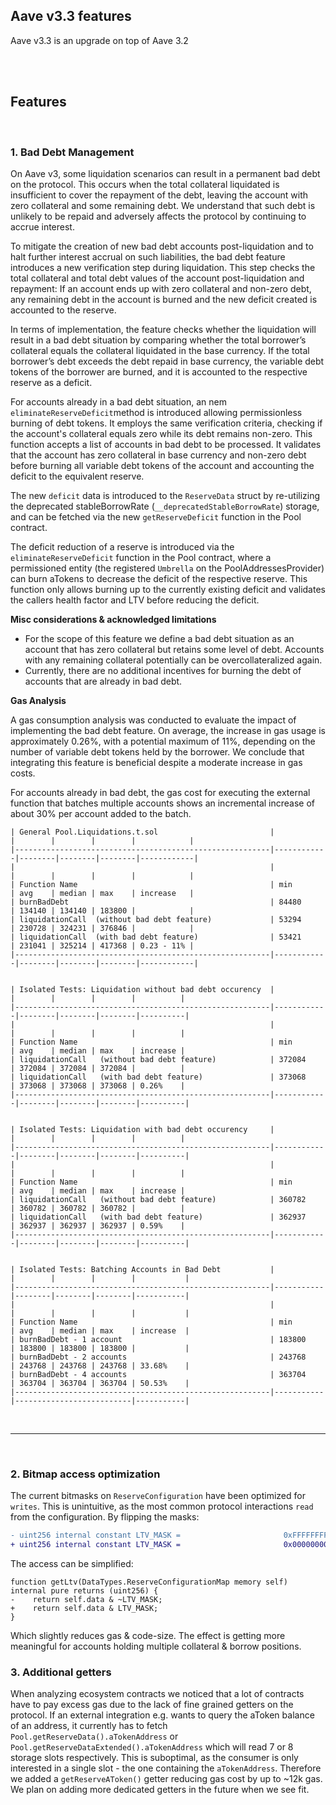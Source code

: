 ## Aave v3.3 features

Aave v3.3 is an upgrade on top of Aave 3.2

<br>
<br>

## Features

<br>

### 1. Bad Debt Management

On Aave v3, some liquidation scenarios can result in a permanent bad debt on the protocol.
This occurs when the total collateral liquidated is insufficient to cover the repayment of the debt, leaving the account with zero collateral and some remaining debt.
We understand that such debt is unlikely to be repaid and adversely affects the protocol by continuing to accrue interest.

To mitigate the creation of new bad debt accounts post-liquidation and to halt further interest accrual on such liabilities, the bad debt feature introduces a new verification step during liquidation.
This step checks the total collateral and total debt values of the account post-liquidation and repayment:
If an account ends up with zero collateral and non-zero debt, any remaining debt in the account is burned and the new deficit created is accounted to the reserve.

In terms of implementation, the feature checks whether the liquidation will result in a bad debt situation by comparing whether the total borrower’s collateral equals the collateral liquidated in the base currency.
If the total borrower’s debt exceeds the debt repaid in base currency, the variable debt tokens of the borrower are burned, and it is accounted to the respective reserve as a deficit.

For accounts already in a bad debt situation, an nem `eliminateReserveDeficit`method is introduced allowing permissionless burning of debt tokens.
It employs the same verification criteria, checking if the account's collateral equals zero while its debt remains non-zero.
This function accepts a list of accounts in bad debt to be processed. It validates that the account has zero collateral in base currency and non-zero debt before burning all variable debt tokens of the account and accounting the deficit to the equivalent reserve.

The new `deficit` data is introduced to the `ReserveData` struct by re-utilizing the deprecated stableBorrowRate (`__deprecatedStableBorrowRate`) storage, and can be fetched via the new `getReserveDeficit` function in the Pool contract.

The deficit reduction of a reserve is introduced via the `eliminateReserveDeficit` function in the Pool contract, where a permissioned entity (the registered `Umbrella` on the PoolAddressesProvider) can burn aTokens to decrease the deficit of the respective reserve.
This function only allows burning up to the currently existing deficit and validates the callers health factor and LTV before reducing the deficit.

**Misc considerations & acknowledged limitations**

- For the scope of this feature we define a bad debt situation as an account that has zero collateral but retains some level of debt. Accounts with any remaining collateral potentially can be overcollateralized again.
- Currently, there are no additional incentives for burning the debt of accounts that are already in bad debt.

**Gas Analysis**

A gas consumption analysis was conducted to evaluate the impact of implementing the bad debt feature. On average, the increase in gas usage is approximately 0.26%, with a potential maximum of 11%, depending on the number of variable debt tokens held by the borrower. We conclude that integrating this feature is beneficial despite a moderate increase in gas costs.

For accounts already in bad debt, the gas cost for executing the external function that batches multiple accounts shows an incremental increase of about 30% per account added to the batch.

```
| General Pool.Liquidations.t.sol                         |            |        |        |        |            |
|---------------------------------------------------------|------------|--------|--------|--------|------------|
|                                                         |            |        |        |        |            |
| Function Name                                           | min        | avg    | median | max    | increase   |
| burnBadDebt                                             | 84480      | 134140 | 134140 | 183800 |            |
| liquidationCall  (without bad debt feature)             | 53294      | 230728 | 324231 | 376846 |            |
| liquidationCall  (with bad debt feature)                | 53421      | 231041 | 325214 | 417368 | 0.23 - 11% |
|---------------------------------------------------------|------------|--------|--------|--------|------------|


| Isolated Tests: Liquidation without bad debt occurency  |            |        |        |        |          |
|---------------------------------------------------------|------------|--------|--------|--------|----------|
|                                                         |            |        |        |        |          |
| Function Name                                           | min        | avg    | median | max    | increase |
| liquidationCall   (without bad debt feature)            | 372084     | 372084 | 372084 | 372084 |          |
| liquidationCall   (with bad debt feature)               | 373068     | 373068 | 373068 | 373068 | 0.26%    |
|---------------------------------------------------------|------------|--------|--------|--------|----------|


| Isolated Tests: Liquidation with bad debt occurency     |            |        |        |        |          |
|---------------------------------------------------------|------------|--------|--------|--------|----------|
|                                                         |            |        |        |        |          |
| Function Name                                           | min        | avg    | median | max    | increase |
| liquidationCall   (without bad debt feature)            | 360782     | 360782 | 360782 | 360782 |          |
| liquidationCall   (with bad debt feature)               | 362937     | 362937 | 362937 | 362937 | 0.59%    |
|---------------------------------------------------------|------------|--------|--------|--------|----------|


| Isolated Tests: Batching Accounts in Bad Debt           |           |        |        |        |           |
|---------------------------------------------------------|-----------|--------|--------|--------|-----------|
|                                                         |           |        |        |        |           |
| Function Name                                           | min       | avg    | median | max    | increase  |
| burnBadDebt - 1 account                                 | 183800    | 183800 | 183800 | 183800 |           |
| burnBadDebt - 2 accounts                                | 243768    | 243768 | 243768 | 243768 | 33.68%    |
| burnBadDebt - 4 accounts                                | 363704    | 363704 | 363704 | 363704 | 50.53%    |
|---------------------------------------------------------|-----------|--------------------------|-----------|
```

<br>

---

<br>

### 2. Bitmap access optimization

The current bitmasks on `ReserveConfiguration` have been optimized for `writes`.
This is unintuitive, as the most common protocol interactions `read` from the configuration.
By flipping the masks:

```diff
- uint256 internal constant LTV_MASK =                       0xFFFFFFFFFFFFFFFFFFFFFFFFFFFFFFFFFFFFFFFFFFFFFFFFFFFFFFFFFFFF0000; // prettier-ignore
+ uint256 internal constant LTV_MASK =                       0x000000000000000000000000000000000000000000000000000000000000FFFF; // prettier-ignore
```

The access can be simplified:
```
function getLtv(DataTypes.ReserveConfigurationMap memory self) internal pure returns (uint256) {
-    return self.data & ~LTV_MASK;
+    return self.data & LTV_MASK;
}
```

Which slightly reduces gas & code-size. The effect is getting more meaningful for accounts holding multiple collateral & borrow positions.


### 3. Additional getters

When analyzing ecosystem contracts we noticed that a lot of contracts have to pay excess gas due to the lack of fine grained getters on the protocol.
If an external integration e.g. wants to query the aToken balance of an address, it currently has to fetch `Pool.getReserveData().aTokenAddress` or `Pool.getReserveDataExtended().aTokenAddress` which will read 7 or 8 storage slots respectively.
This is suboptimal, as the consumer is only interested in a single slot - the one containing the `aTokenAddress`.
Therefore we added a `getReserveAToken()` getter reducing gas cost by up to ~12k gas. We plan on adding more dedicated getters in the future when we see fit.
